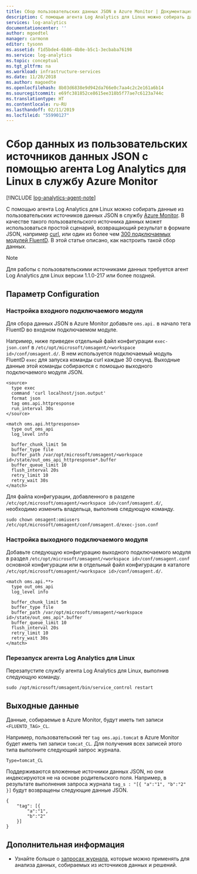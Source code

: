 ```yaml
---
title: Сбор пользовательских данных JSON в Azure Monitor | Документация Майкрософт
description: С помощью агента Log Analytics для Linux можно собирать данные из пользовательских источников данных JSON в службу Azure Monitor.  В качестве такого пользовательского источника данных может использоваться простой сценарий, возвращающий результат в формате JSON, например curl, или один из более чем 300 подключаемых модулей FluentD. В этой статье описано, как настроить такой сбор данных.
services: log-analytics
documentationcenter: ''
author: mgoedtel
manager: carmonm
editor: tysonn
ms.assetid: f1d5bde4-6b86-4b8e-b5c1-3ecbaba76198
ms.service: log-analytics
ms.topic: conceptual
ms.tgt_pltfrm: na
ms.workload: infrastructure-services
ms.date: 11/28/2018
ms.author: magoedte
ms.openlocfilehash: 8b03d6838e9d942da766e0c7aa4c2c2e161a6b14
ms.sourcegitcommit: e69fc381852ce8615ee318b5f77ae7c6123a744c
ms.translationtype: HT
ms.contentlocale: ru-RU
ms.lasthandoff: 02/11/2019
ms.locfileid: "55990127"
---
```

# <a name="collecting-custom-json-data-sources-with-the-log-analytics-agent-for-linux-in-azure-monitor"></a>Сбор данных из пользовательских источников данных JSON с помощью агента Log Analytics для Linux в службу Azure Monitor
[!INCLUDE [log-analytics-agent-note](../../../includes/log-analytics-agent-note.md)]

С помощью агента Log Analytics для Linux можно собирать данные из пользовательских источников данных JSON в службу [Azure Monitor](data-collection.md).  В качестве такого пользовательского источника данных может использоваться простой сценарий, возвращающий результат в формате JSON, например [curl](https://curl.haxx.se/), или один из более чем [300 подключаемых модулей FluentD](http://www.fluentd.org/plugins/all). В этой статье описано, как настроить такой сбор данных.


> [!NOTE]
> Для работы с пользовательскими источниками данных требуется агент Log Analytics для Linux версии 1.1.0-217 или более поздней.

## <a name="configuration"></a>Параметр Configuration

### <a name="configure-input-plugin"></a>Настройка входного подключаемого модуля

Для сбора данных JSON в Azure Monitor добавьте `oms.api.` в начало тега FluentD во входном подключаемом модуле.

Например, ниже приведен отдельный файл конфигурации `exec-json.conf` в `/etc/opt/microsoft/omsagent/<workspace id>/conf/omsagent.d/`.  В нем используется подключаемый модуль FluentD `exec` для запуска команды curl каждые 30 секунд.  Выходные данные этой команды собираются с помощью выходного подключаемого модуля JSON.

```
<source>
  type exec
  command 'curl localhost/json.output'
  format json
  tag oms.api.httpresponse
  run_interval 30s
</source>

<match oms.api.httpresponse>
  type out_oms_api
  log_level info

  buffer_chunk_limit 5m
  buffer_type file
  buffer_path /var/opt/microsoft/omsagent/<workspace id>/state/out_oms_api_httpresponse*.buffer
  buffer_queue_limit 10
  flush_interval 20s
  retry_limit 10
  retry_wait 30s
</match>
```
Для файла конфигурации, добавленного в разделе `/etc/opt/microsoft/omsagent/<workspace id>/conf/omsagent.d/`, необходимо изменить владельца, выполнив следующую команду.

`sudo chown omsagent:omiusers /etc/opt/microsoft/omsagent/conf/omsagent.d/exec-json.conf`

### <a name="configure-output-plugin"></a>Настройка выходного подключаемого модуля 
Добавьте следующую конфигурацию выходного подключаемого модуля в раздел `/etc/opt/microsoft/omsagent/<workspace id>/conf/omsagent.conf` основной конфигурации или в отдельный файл конфигурации в каталоге `/etc/opt/microsoft/omsagent/<workspace id>/conf/omsagent.d/`.

```
<match oms.api.**>
  type out_oms_api
  log_level info

  buffer_chunk_limit 5m
  buffer_type file
  buffer_path /var/opt/microsoft/omsagent/<workspace id>/state/out_oms_api*.buffer
  buffer_queue_limit 10
  flush_interval 20s
  retry_limit 10
  retry_wait 30s
</match>
```

### <a name="restart-log-analytics-agent-for-linux"></a>Перезапуск агента Log Analytics для Linux
Перезапустите службу агента Log Analytics для Linux, выполнив следующую команду.

    sudo /opt/microsoft/omsagent/bin/service_control restart 

## <a name="output"></a>Выходные данные
Данные, собираемые в Azure Monitor, будут иметь тип записи `<FLUENTD_TAG>_CL`.

Например, пользовательский тег `tag oms.api.tomcat` в Azure Monitor будет иметь тип записи `tomcat_CL`.  Для получения всех записей этого типа выполните следующий запрос журнала.

    Type=tomcat_CL

Поддерживаются вложенные источники данных JSON, но они индексируются не на основе родительского поля. Например, в результате выполнения запроса журнала `tag_s : "[{ "a":"1", "b":"2" }]` будут возвращены следующие данные JSON.

```
{
    "tag": [{
        "a":"1",
        "b":"2"
    }]
}
```


## <a name="next-steps"></a>Дополнительная информация
* Узнайте больше о [запросах журнала](../log-query/log-query-overview.md), которые можно применять для анализа данных, собираемых из источников данных и решений. 